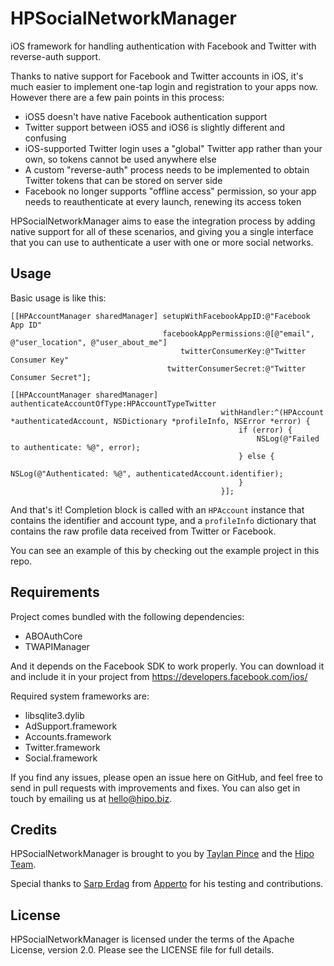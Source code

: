HPSocialNetworkManager
======================

iOS framework for handling authentication with Facebook and Twitter with 
reverse-auth support.

Thanks to native support for Facebook and Twitter accounts in iOS, it's much 
easier to implement one-tap login and registration to your apps now. However 
there are a few pain points in this process:

* iOS5 doesn't have native Facebook authentication support
* Twitter support between iOS5 and iOS6 is slightly different and confusing
* iOS-supported Twitter login uses a "global" Twitter app rather than your own, 
    so tokens cannot be used anywhere else
* A custom "reverse-auth" process needs to be implemented to obtain Twitter
    tokens that can be stored on server side
* Facebook no longer supports "offline access" permission, so your app needs to 
    reauthenticate at every launch, renewing its access token

HPSocialNetworkManager aims to ease the integration process by adding native 
support for all of these scenarios, and giving you a single interface that you 
can use to authenticate a user with one or more social networks.

Usage
-----

Basic usage is like this:

    [[HPAccountManager sharedManager] setupWithFacebookAppID:@"Facebook App ID"
                                      facebookAppPermissions:@[@"email", @"user_location", @"user_about_me"]
                                          twitterConsumerKey:@"Twitter Consumer Key"
                                       twitterConsumerSecret:@"Twitter Consumer Secret"];

    [[HPAccountManager sharedManager] authenticateAccountOfType:HPAccountTypeTwitter
                                                   withHandler:^(HPAccount *authenticatedAccount, NSDictionary *profileInfo, NSError *error) {
                                                       if (error) {
                                                           NSLog(@"Failed to authenticate: %@", error);
                                                       } else {
                                                           NSLog(@"Authenticated: %@", authenticatedAccount.identifier);
                                                       }
                                                   }];

And that's it! Completion block is called with an `HPAccount` instance that 
contains the identifier and account type, and a `profileInfo` dictionary that 
contains the raw profile data received from Twitter or Facebook.

You can see an example of this by checking out the example project in this repo.

Requirements
------------

Project comes bundled with the following dependencies:

* ABOAuthCore
* TWAPIManager

And it depends on the Facebook SDK to work properly. You can download it and 
include it in your project from https://developers.facebook.com/ios/

Required system frameworks are:

* libsqlite3.dylib
* AdSupport.framework
* Accounts.framework
* Twitter.framework
* Social.framework

If you find any issues, please open an issue here on GitHub, and feel free to 
send in pull requests with improvements and fixes. You can also get in touch
by emailing us at hello@hipo.biz.

Credits
-------

HPSocialNetworkManager is brought to you by 
[Taylan Pince](http://taylanpince.com) and the [Hipo Team](http://hipo.biz).

Special thanks to [Sarp Erdag](https://twitter.com/sarperdag) 
from [Apperto](http://www.apperto.com/) for his testing and contributions.


License
-------

HPSocialNetworkManager is licensed under the terms of the Apache License, 
version 2.0. Please see the LICENSE file for full details.

